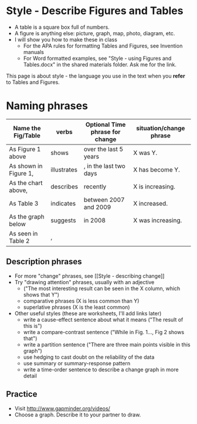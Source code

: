 # Style - Describe Figures and Tables

* A table is a square box full of numbers.
* A figure is anything else:  picture, graph, map, photo, diagram, etc.
* I will show you how to make these in class
    * For the APA rules for formatting Tables and Figures, see Invention manuals
    * For Word formatted examples, see "Style - using Figures and Tables.docx" in the shared materials folder. Ask me for the link. 

This page is about style -  the language you use in the text when you __refer__ to Tables and Figures. 


# Naming phrases

|Name the Fig/Table          |verbs          |Optional Time phrase for change    | situation/change phrase
|----------------------------|-------        |-----------                        |----------- 
|As Figure 1 above           |shows          |over the last 5 years              |X was Y.
|As shown in Figure 1,       |illustrates    |, in the last two days             |X has become Y.
|As the chart above,         |describes      |recently                           |X is increasing.
|As Table 3                  |indicates      |between 2007 and 2009              |X increased.
|As the graph below          |suggests       |in 2008                            |X was increasing.
|As seen in Table 2          |,              |

## Description phrases

* For more "change" phrases, see [[Style - describing change]]
* Try "drawing attention" phrases, usually with an adjective
    * ("The most interesting result can be seen in the X column, which shows that Y")
    * comparative phrases (X is less common than Y)
    * superlative phrases (X is the least common)
* Other useful styles (these are worksheets, I'll add links later)
    * write a cause-effect sentence about what it means ("The result of this is")
    * write a compare-contrast sentence ("While in Fig. 1..., Fig 2 shows that")
    * write a partition sentence ("There are three main points visible in this graph")
    * use hedging to cast doubt on the reliability of the data
    * use summary or summary-response pattern 
    * write a time-order sentence to describe a change graph in more detail

## Practice
* Visit http://www.gapminder.org/videos/
* Choose a graph. Describe it to your partner to draw. 






